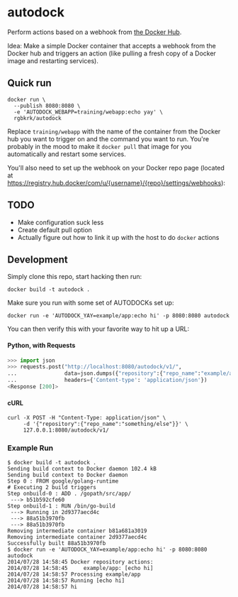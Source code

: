 autodock
========

Perform actions based on a webhook from [the Docker Hub](https://hub.docker.com/).

Idea: Make a simple Docker container that accepts a webhook from the Docker hub and triggers an action (like pulling a fresh copy of a Docker image and restarting services).

## Quick run

```
docker run \
  --publish 8080:8080 \
  -e 'AUTODOCK_WEBAPP=training/webapp:echo yay' \
  rgbkrk/autodock
```

Replace `training/webapp` with the name of the container from the Docker hub you want to trigger on and the command you want to run. You're probably in the mood to make it `docker pull` that image for you automatically and restart some services.

You'll also need to set up the webhook on your Docker repo page (located at https://registry.hub.docker/com/u/{username}/{repo}/settings/webhooks):

## TODO

* Make configuration suck less
* Create default pull option
* Actually figure out how to link it up with the host to do `docker` actions

## Development

Simply clone this repo, start hacking then run:

```
docker build -t autodock .
```

Make sure you run with some set of AUTODOCKs set up:

```
docker run -e 'AUTODOCK_YAY=example/app:echo hi' -p 8080:8080 autodock
```

You can then verify this with your favorite way to hit up a URL:

#### Python, with Requests

```python
>>> import json
>>> requests.post("http://localhost:8080/autodock/v1/",
...               data=json.dumps({"repository":{"repo_name":"example/app"}}),
...               headers={'Content-type': 'application/json'})
<Response [200]>
```

#### cURL
```
curl -X POST -H "Content-Type: application/json" \
     -d '{"repository":{"repo_name":"something/else"}}' \
     127.0.0.1:8080/autodock/v1/
```

### Example Run

```
$ docker build -t autodock .
Sending build context to Docker daemon 102.4 kB
Sending build context to Docker daemon
Step 0 : FROM google/golang-runtime
# Executing 2 build triggers
Step onbuild-0 : ADD . /gopath/src/app/
 ---> b51b592cfe60
Step onbuild-1 : RUN /bin/go-build
 ---> Running in 2d9377aecd4c
 ---> 88a51b3970fb
 ---> 88a51b3970fb
Removing intermediate container b81a681a3019
Removing intermediate container 2d9377aecd4c
Successfully built 88a51b3970fb
$ docker run -e 'AUTODOCK_YAY=example/app:echo hi' -p 8080:8080 autodock
2014/07/28 14:58:45 Docker repository actions:
2014/07/28 14:58:45 	example/app: [echo hi]
2014/07/28 14:58:57 Processing example/app
2014/07/28 14:58:57 Running [echo hi]
2014/07/28 14:58:57 hi
```

